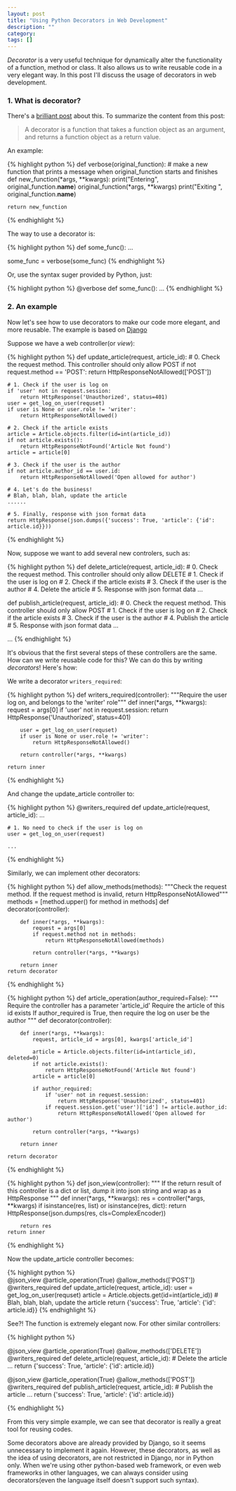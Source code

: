 ```yaml
---
layout: post
title: "Using Python Decorators in Web Development"
description: ""
category: 
tags: []
---
```


*Decorator* is a very useful technique for dynamically alter the functionality of a function, method or class. It also allows us to write reusable code in a very elegant way. In this post I'll discuss the usage of decorators in web development. 

### 1. What is decorator? 

There's a [brilliant post](https://pythonconquerstheuniverse.wordpress.com/2012/04/29/python-decorators/) about this. To summarize the content from this post:

>   A decorator is a function that takes a function object as an argument, and returns a function object as a return value.

An example:

{% highlight python %}
def verbose(original_function):
    # make a new function that prints a message when original_function starts and finishes
    def new_function(*args, **kwargs):
        print("Entering", original_function.__name__)
        original_function(*args, **kwargs)
        print("Exiting ", original_function.__name__)
 
    return new_function
{% endhighlight %}

The way to use a decorator is:

{% highlight python %}
def some_func():
    ...

some_func = verbose(some_func)
{% endhighlight %}

Or, use the syntax suger provided by Python, just:

{% highlight python %}
@verbose
def some_func():
    ...
{% endhighlight %}

### 2. An example

Now let's see how to use decorators to make our code more elegant, and more reusable. The example is based on [Django](https://www.djangoproject.com/)

Suppose we have a web controller(or *view*):

{% highlight python %}
def update_article(request, article_id):
    # 0. Check the request method. This controller should only allow POST
    if not request.method == 'POST':
        return HttpResponseNotAllowed(['POST'])

    # 1. Check if the user is log on
    if 'user' not in request.session:
        return HttpResponse('Unauthorized', status=401)
    user = get_log_on_user(requset)
    if user is None or user.role != 'writer':
        return HttpResponseNotAllowed()

    # 2. Check if the article exists
    article = Article.objects.filter(id=int(article_id))
    if not article.exists():
        return HttpResponseNotFound('Article Not found')
    article = article[0]

    # 3. Check if the user is the author
    if not article.author_id == user.id:
        return HttpResponseNotAllowed('Open allowed for author')

    # 4. Let's do the business!
    # Blah, blah, blah, update the article
    ......

    # 5. Finally, response with json format data
    return HttpResponse(json.dumps({'success': True, 'article': {'id': article.id}}))
{% endhighlight %}

Now, suppose we want to add several new controlers, such as:

{% highlight python %}
def delete_article(request, article_id):
    # 0. Check the request method. This controller should only allow DELETE
    # 1. Check if the user is log on
    # 2. Check if the article exists
    # 3. Check if the user is the author
    # 4. Delete the article
    # 5. Response with json format data
    ...

def publish_article(request, article_id):
    # 0. Check the request method. This controller should only allow POST
    # 1. Check if the user is log on
    # 2. Check if the article exists
    # 3. Check if the user is the author
    # 4. Publish the article
    # 5. Response with json format data
    ...

...
{% endhighlight %}

It's obvious that the first several steps of these controllers are the same. How can we write reusable code for this? We can do this by writing *decorators*! Here's how:

We write a decorator <code>writers_required</code>:

{% highlight python %}
def writers_required(controller):
    """Require the user log on, and belongs to the 'writer' role"""
    def inner(*args, **kwargs):
        request = args[0]
        if 'user' not in request.session:
            return HttpResponse('Unauthorized', status=401)

        user = get_log_on_user(requset)
        if user is None or user.role != 'writer':
            return HttpResponseNotAllowed()

        return controller(*args, **kwargs)

    return inner
{% endhighlight %}

And change the update_article controller to:
    
{% highlight python %}
@writers_required
def update_article(request, article_id):
    ...

    # 1. No need to check if the user is log on
    user = get_log_on_user(request)

    ...
{% endhighlight %}

Similarly, we can implement other decorators:

{% highlight python %}
def allow_methods(methods):
    """Check the request method. If the request method is invalid, return HttpResponseNotAllowed"""
    methods = [method.upper() for method in methods]
    def decorator(controller):

        def inner(*args, **kwargs):
            request = args[0]
            if request.method not in methods:
                return HttpResponseNotAllowed(methods)

            return controller(*args, **kwargs)

        return inner
    return decorator
{% endhighlight %}

{% highlight python %}
def article_operation(author_required=False):
    """
    Require the controller has a parameter 'article_id'
    Require the article of this id exists
    If author_required is True, then require the log on user be the author
    """
    def decorator(controller):

        def inner(*args, **kwargs):
            request, article_id = args[0], kwargs['article_id']

            article = Article.objects.filter(id=int(article_id), deleted=0)
            if not article.exists():
                return HttpResponseNotFound('Article Not found')
            article = article[0]

            if author_required:
                if 'user' not in request.session:
                    return HttpResponse('Unauthorized', status=401)
                if request.session.get('user')['id'] != article.author_id:
                    return HttpResponseNotAllowed('Open allowed for author')

            return controller(*args, **kwargs)

        return inner

    return decorator
{% endhighlight %}

{% highlight python %}
def json_view(controller):
    """
    If the return result of this controller is a dict or list,
    dump it into json string and wrap as a HttpResponse
    """
    def inner(*args, **kwargs):
        res = controller(*args, **kwargs)
        if isinstance(res, list) or isinstance(res, dict):
            return HttpResponse(json.dumps(res, cls=ComplexEncoder))

        return res
    return inner
{% endhighlight %}

Now the update_article controller becomes:
  
{% highlight python %}  
@json_view
@article_operation(True)
@allow_methods(['POST'])
@writers_required
def update_article(request, article_id):
    user = get_log_on_user(requset)
    article = Article.objects.get(id=int(article_id))
    # Blah, blah, blah, update the article
    return {'success': True, 'article': {'id': article.id}}
{% endhighlight %}

See?! The function is extremely elegant now. For other similar controllers:

{% highlight python %}

@json_view
@article_operation(True)
@allow_methods(['DELETE'])
@writers_required
def delete_article(request, article_id):
    # Delete the article
    ...
    return {'success': True, 'article': {'id': article.id}}

@json_view
@article_operation(True)
@allow_methods(['POST'])
@writers_required
def publish_article(request, article_id):
    # Publish the article
    ...
    return {'success': True, 'article': {'id': article.id}}

{% endhighlight %}

From this very simple example, we can see that decorator is really a great tool for reusing codes. 

Some decorators above are already provided by Django, so it seems unnecessary to implement it again. However, these decorators, as well as the idea of using decorators, are not restricted in Django, nor in Python only. When we're using other python-based web framework, or even web frameworks in other languages, we can always consider using decorators(even the language itself doesn't support such syntax). 




